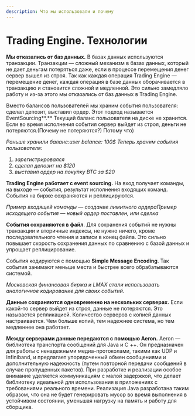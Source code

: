 ```yaml
---
description: Что мы использовали и почему
---
```


# Trading Engine. Технологии

**Мы отказались от баз данных.** В базах данных используются транзакции. Транзакции — сложный механизм в базах данных, который не дает деньгам потеряться даже, если в процессе перемещения денег сервер вышел из строя. Так как каждая операция Trading Engine — перемещение денег, каждая операция в базе данных оборачивается в транзакцию и становится сложной и медленной. Это сильно замедляло работу и из-за этого мы отказались от баз данных в Trading Engine.

Вместо балансов пользователей мы храним события пользователя: сделал депозит, выставил ордер. Этот подход называется EventSourcing**.** Текущий баланс пользователя на диске не хранится. Если во время исполнения события сервер выйдет из строя, деньги не потеряются.\(Почему не потеряются?\) Потому что\)

_Раньше хранили баланс:user balance: 100$_ _Теперь храним события пользователя:_

1. _зарегистрировался_
2. _сделал депозит на $120_
3. _выставил ордер на покупку BTC за $20_

**Trading Engine работает с event sourcing.** На вход получает команды, на выходе — события, результат исполнения входящих команд. События на бирже сохраняются и реплицируются.

_Пример входящей команды — создание лимитного ордераПример исходящего события — новый ордер поставлен, или сделка_

**События сохраняются в файл**. Для сохранения событий не нужны транзакции и вторичные индексы, не нужно ничего, кроме последовательного чтения и записи в конец файла. Это сильно повышает скорость сохранения данных по сравнению с базой данных и упрощает реплицирование.

События кодируются с помощью **Simple Message Encoding**. Так события занимают меньше места и быстрее всего обрабатываются системой.

_Московская финансовая биржа и LMAX стали использовать аналогичное кодирование для своих событий._

**Данные сохраняются одновременно на нескольких серверах.** Если какой-то сервер выйдет из строя, данные не потеряются. Это называется репликацией. Количество серверов с копией данных настраивается. Чем больше копий, тем надежнее система, но тем медленнее она работает.

**Между серверами данные передаются с помощью Aeron.** Aeron — библиотека транспорта сообщений для Java и C ++. Он предназначен для работы с ненадежными медиа-протоколами, такими как UDP и Infiniband, и предлагает упорядоченный обмен сообщениями и дополнительную надежность \(путем повторной передачи сообщений в случае пропущенных пакетов\). При разработке и реализации особое внимание уделяется коммуникациям с малой задержкой, что делает библиотеку идеальной для использования в приложениях с требованиями реального времени. Реализация Java разработана таким образом, что она не будет генерировать мусор во время выполнения в устойчивом состоянии, уменьшая нагрузку на память и работу для сборщика.

